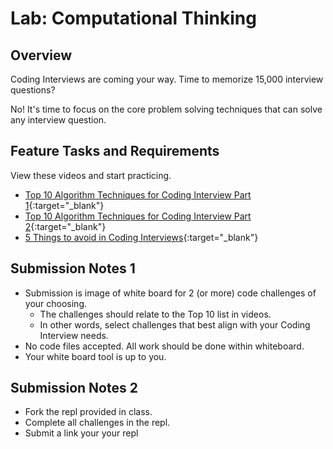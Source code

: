 # Lab: Computational Thinking

## Overview

Coding Interviews are coming your way. Time to memorize 15,000 interview questions?

No! It's time to focus on the core problem solving techniques that can solve any interview question.

## Feature Tasks and Requirements

View these videos and start practicing.

- [Top 10 Algorithm Techniques for Coding Interview Part 1](https://www.youtube.com/watch?v=r1MXwyiGi_U){:target="_blank"}
- [Top 10 Algorithm Techniques for Coding Interview Part 2](https://www.youtube.com/watch?v=zHczhZn-z30){:target="_blank"}
- [5 Things to avoid in Coding Interviews](https://www.youtube.com/watch?v=FowJZqVggCU){:target="_blank"}

## Submission Notes 1

- Submission is image of white board for 2 (or more) code challenges of your choosing.
  - The challenges should relate to the Top 10 list in videos.
  - In other words, select challenges that best align with your Coding Interview needs.
- No code files accepted. All work should be done within whiteboard.
- Your white board tool is up to you.

## Submission Notes 2
- Fork the repl provided in class.
- Complete all challenges in the repl.
- Submit a link your your repl
